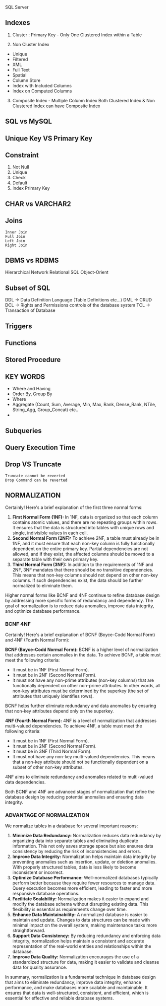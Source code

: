 SQL Server
## Indexes
1.	Cluster : 
Primary Key - Only One Clustered Index within a Table

2.	Non Cluster Index
-	Unique
-	Filtered
-	XML
-	Full Text
-	Spatial
-	Column Store
-	Index with Included Columns
-	Index on Computed Columns

3.	Composite Index - Multiple Column Index
Both Clustered Index & Non Clustered Index can have Composite Index

## SQL vs MySQL

## Unique Key VS Primary Key

## Constraint
1.	Not Null
2.	Unique
3.	Check
4.	Default
5.	Index Primary Key

## CHAR vs VARCHAR2 

## Joins
	Inner Join
	Full Join
	Left Join
	Right Join

## DBMS vs RDBMS
Hierarchical 
Network
Relational SQL
Object-Orient

## Subset of SQL
DDL -> Data Definition Language (Table Definitions etc…)
DML -> CRUD
DCL -> Rights and Permissions controls of the database system
TCL -> Transaction of Database

## Triggers
## Functions
## Stored Procedure

## KEY WORDS
-	Where and Having 
- 	Order By, Group By
-	Where
-	Aggregate (Count, Sum, Average, Min, Max, Rank, Dense_Rank, NTile, String_Agg, Group_Concat) etc..
-	
## Subqueries

## Query Execution Time

## Drop VS Truncate
	Truncate cannot be reverted
	Drop Command can be reverted



## NORMALIZATION
Certainly! Here's a brief explanation of the first three normal forms:
1. **First Normal Form (1NF):** In 1NF, data is organized so that each column contains atomic values, and there are no repeating groups within rows. It ensures that the data is structured into tables with unique rows and single, indivisible values in each cell.
2. **Second Normal Form (2NF):** To achieve 2NF, a table must already be in 1NF, and it must ensure that each non-key column is fully functionally dependent on the entire primary key. Partial dependencies are not allowed, and if they exist, the affected columns should be moved to a separate table with their own primary key.
3. **Third Normal Form (3NF):** In addition to the requirements of 1NF and 2NF, 3NF mandates that there should be no transitive dependencies. This means that non-key columns should not depend on other non-key columns. If such dependencies exist, the data should be further normalized to eliminate them.

Higher normal forms like BCNF and 4NF continue to refine database design by addressing more specific forms of redundancy and dependency. The goal of normalization is to reduce data anomalies, improve data integrity, and optimize database performance.

### BCNF 4NF
Certainly! Here's a brief explanation of BCNF (Boyce-Codd Normal Form) and 4NF (Fourth Normal Form):

**BCNF (Boyce-Codd Normal Form):** BCNF is a higher level of normalization that addresses certain anomalies in the data. To achieve BCNF, a table must meet the following criteria:
- It must be in 1NF (First Normal Form).
- It must be in 2NF (Second Normal Form).
- It must not have any non-prime attributes (non-key columns) that are functionally dependent on other non-prime attributes. In other words, all non-key attributes must be determined by the superkey (the set of attributes that uniquely identifies rows).

BCNF helps further eliminate redundancy and data anomalies by ensuring that non-key attributes depend only on the superkey.

**4NF (Fourth Normal Form):** 4NF is a level of normalization that addresses multi-valued dependencies. To achieve 4NF, a table must meet the following criteria:
- It must be in 1NF (First Normal Form).
- It must be in 2NF (Second Normal Form).
- It must be in 3NF (Third Normal Form).
- It must not have any non-key multi-valued dependencies. This means that a non-key attribute should not be functionally dependent on a subset of other non-key attributes.

4NF aims to eliminate redundancy and anomalies related to multi-valued data dependencies.

Both BCNF and 4NF are advanced stages of normalization that refine the database design by reducing potential anomalies and ensuring data integrity.

### ADVANTAGE OF NORMALIZATION
We normalize tables in a database for several important reasons:
1. **Minimize Data Redundancy:** Normalization reduces data redundancy by organizing data into separate tables and eliminating duplicate information. This not only saves storage space but also ensures data consistency by reducing the risk of inconsistencies and errors.
2. **Improve Data Integrity:** Normalization helps maintain data integrity by preventing anomalies such as insertion, update, or deletion anomalies. With properly structured tables, data is less likely to become inconsistent or incorrect.
3. **Optimize Database Performance:** Well-normalized databases typically perform better because they require fewer resources to manage data. Query execution becomes more efficient, leading to faster and more responsive database operations.
4. **Facilitate Scalability:** Normalization makes it easier to expand and modify the database schema without disrupting existing data. This flexibility is essential as requirements change over time.
5. **Enhance Data Maintainability:** A normalized database is easier to maintain and update. Changes to data structures can be made with minimal impact on the overall system, making maintenance tasks more straightforward.
6. **Support Data Consistency:** By reducing redundancy and enforcing data integrity, normalization helps maintain a consistent and accurate representation of the real-world entities and relationships within the database.
7. **Improve Data Quality:** Normalization encourages the use of a standardized structure for data, making it easier to validate and cleanse data for quality assurance.

In summary, normalization is a fundamental technique in database design that aims to eliminate redundancy, improve data integrity, enhance performance, and make databases more scalable and maintainable. It ensures that data is well-structured, consistent, and efficient, which is essential for effective and reliable database systems.